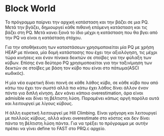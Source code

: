 # Block World

Το πρόγραμμα παίρνει την αρχική κατάσταση και την βάζει σε μια PQ. Μετά την βγάζει, δημιουργεί κάθε πιθανή επόμενη κατάσταση και τις βάζει στη PQ. Μετά κανει ξανά
το ίδιο μέχρι η κατάσταση που θα βγει από την PQ να είναι η κατάσταση στόχου.

Για την αποθήκευση των καταστάσεων χρησιμοποιείται μία PQ με χρήση HEAP με πίνακα, μία δομή κατάστασης που έχει την αξιολόγηση, τις μέχρι τώρα κινήσεις και έναν πίνακα
δεικτών σε στοίβες για την φύλαξη των κύβων. Επίσης ένα δεύτερο PQ χρησιμοποιείται για την ταξινίμιηση των δεικτών σε στοίβες με βάση τον κύβο που είναι στο πάτωμα(ASCI κωδικός).

Η μία νέα ευρετική δίνει ποινή σε κάθε λάθος κύβο, σε κάθε κύβο που από κάτω του έχει τον σωστό αλλά πιο κάτω έχει λάθος δίνει άλλον έναν πόντο για διπλή κίνηση. Δεν κάνει κάποιο overestimation, άρα είναι admisible και δίνει τη βέλτιστη λύση. Παραμένει κάπως αργή παρόλα αυτά και λειτουργεί με λίγους κύβους.

H άλλη ευρετική λειτουργεί με Hill Climbing. Είναι γρήγορη και λειτουργεί με πολλούς κύβους, αλλά κάνει overestimate στο κόστος και δεν δίνει πάντα τη βέλτιστη λύση πάντα. Για να τρέξει το πρόγραμμα με αυτήν πρέπει να γίνει define το FAST στο PRQ.c αρχείο.